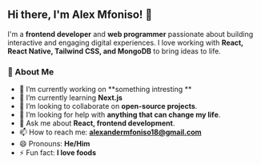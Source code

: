 

## Hi there, I'm Alex Mfoniso! 👋  

I'm a **frontend developer** and **web programmer** passionate about building interactive and engaging digital experiences. I love working with **React, React Native, Tailwind CSS, and MongoDB** to bring ideas to life.  

### 🚀 About Me  
- 🔭 I’m currently working on **something intresting **   
- 🌱 I’m currently learning **Next.js**    
- 👯 I’m looking to collaborate on **open-source projects**.  
- 🤔 I’m looking for help with **anything that can change my life**.  
- 💬 Ask me about **React, frontend development**.  
- 📫 How to reach me: **alexandermfoniso18@gmail.com**  
- 😄 Pronouns: **He/Him**  
- ⚡ Fun fact: **I love foods**  
